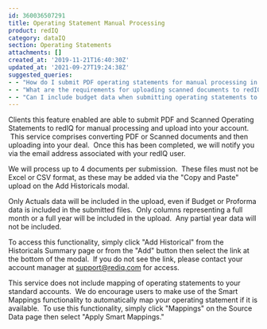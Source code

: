 ```yaml
---
id: 360036507291
title: Operating Statement Manual Processing
product: redIQ
category: dataIQ
section: Operating Statements
attachments: []
created_at: '2019-11-21T16:40:30Z'
updated_at: '2021-09-27T19:24:38Z'
suggested_queries:
- - "How do I submit PDF operating statements for manual processing in redIQ?"
- - "What are the requirements for uploading scanned documents to redIQ?"
- - "Can I include budget data when submitting operating statements to redIQ?"
---
```

Clients this feature enabled are able to submit PDF and Scanned Operating Statements to redIQ for manual processing and upload into your account.  This service comprises converting PDF or Scanned documents and then uploading into your deal.  Once this has been completed, we will notify you via the email address associated with your redIQ user.

We will process up to 4 documents per submission.  These files must not be Excel or CSV format, as these may be added via the "Copy and Paste" upload on the Add Historicals modal.

Only Actuals data will be included in the upload, even if Budget or Proforma data is included in the submitted files.  Only columns representing a full month or a full year will be included in the upload.  Any partial year data will not be included.

To access this functionality, simply click "Add Historical" from the Historicals Summary page or from the "Add" button then select the link at the bottom of the modal.  If you do not see the link, please contact your account manager at [support@rediq.com](mailto:support@rediq.com) for access.

This service does not include mapping of operating statements to your standard accounts.  We do encourage users to make use of the Smart Mappings functionality to automatically map your operating statement if it is available.  To use this functionality, simply click "Mappings" on the Source Data page then select "Apply Smart Mappings."